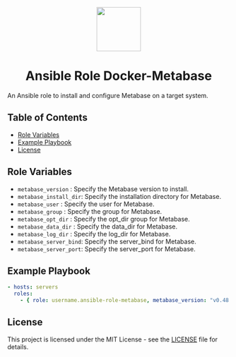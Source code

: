<p align="center"> <img src="https://user-images.githubusercontent.com/50652676/62451340-ba925480-b78b-11e9-99f0-13a8a9cc0afa.png" width="100" height="100"></p>

<h1 align="center">
    Ansible Role Docker-Metabase
</h1>
An Ansible role to install and configure Metabase on a target system.

## Table of Contents
- [Role Variables](#Role-Variables)
- [Example Playbook](#Example-Playbook)
- [License](#license)

## Role Variables

- `metabase_version`    : Specify the Metabase version to install.
- `metabase_install_dir`: Specify the installation directory for Metabase.
- `metabase_user`       : Specify the user for Metabase.
- `metabase_group`      : Specify the group for Metabase.
- `metabase_opt_dir`    : Specify the opt_dir group for Metabase.
- `metabase_data_dir`   : Specify the data_dir for Metabase.
- `metabase_log_dir`    : Specify the log_dir for Metabase.
- `metabase_server_bind`: Specify the server_bind for Metabase.
- `metabase_server_port`: Specify the server_port for Metabase.

## Example Playbook

```yaml
- hosts: servers
  roles:
    - { role: username.ansible-role-metabase, metabase_version: "v0.48.0" }

```
## License
This project is licensed under the MIT License - see the [LICENSE](https://github.com/cypik/ansible-role-metabase/blob/master/LICENSE) file for details.
